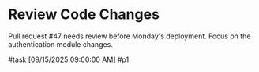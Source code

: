 # Review Code Changes

Pull request #47 needs review before Monday's deployment. Focus on the authentication module changes.

#task [09/15/2025 09:00:00 AM] #p1
